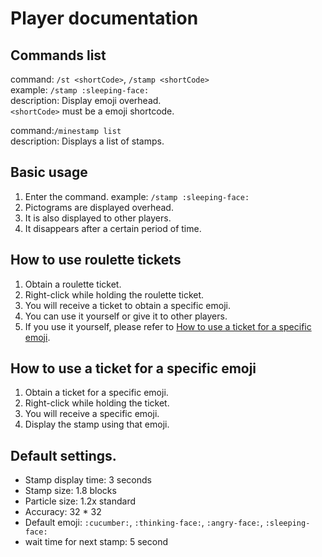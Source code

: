 # Player documentation

## Commands list
command: `/st <shortCode>`, `/stamp <shortCode>`<br />
example: `/stamp :sleeping-face:`<br />
description: Display emoji overhead.<br />
`<shortCode>` must be a emoji shortcode.<br />

command:`/minestamp list`<br />
description: Displays a list of stamps.<br />

## Basic usage
1. Enter the command. example: `/stamp :sleeping-face:`
2. Pictograms are displayed overhead.
3. It is also displayed to other players.
4. It disappears after a certain period of time.

## How to use roulette tickets
1. Obtain a roulette ticket.
2. Right-click while holding the roulette ticket.
3. You will receive a ticket to obtain a specific emoji.
4. You can use it yourself or give it to other players.
5. If you use it yourself, please refer to [How to use a ticket for a specific emoji](#how-to-use-a-ticket-for-a-specific-emoji).

## How to use a ticket for a specific emoji
1. Obtain a ticket for a specific emoji.
2. Right-click while holding the ticket.
3. You will receive a specific emoji.
4. Display the stamp using that emoji.

## Default settings.
- Stamp display time: 3 seconds
- Stamp size: 1.8 blocks
- Particle size: 1.2x standard
- Accuracy: 32 * 32
- Default emoji: `:cucumber:`, `:thinking-face:`, `:angry-face:`, `:sleeping-face:`
- wait time for next stamp: 5 second


